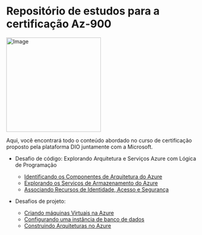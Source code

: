 # Repositório de estudos para a certificação Az-900
<img src="https://github.com/user-attachments/assets/7fa7a5ef-e1fd-4bf2-a010-2b5057f40e29" alt="Image" width="250" aling="center"/>

Aqui, você encontrará todo o conteúdo abordado no curso de certificação proposto pela plataforma DIO juntamente com a Microsoft.
- Desafio de código: Explorando Arquitetura e Serviços Azure com Lógica de Programação
  - [Identificando os Componentes de Arquitetura do Azure](https://github.com/Amandapvln/Az-900_Study/blob/main/desafio-logica-1.md)
  - [Explorando os Serviços de Armazenamento do Azure](https://github.com/Amandapvln/Az-900_Study/blob/main/desafio-logica-2.md)
  - [Associando Recursos de Identidade, Acesso e Segurança](https://github.com/Amandapvln/Az-900_Study/blob/main/desafio-logica-3.md)
    
- Desafios de projeto:
   - [Criando máquinas Virtuais na Azure](https://github.com/Amandapvln/Az-900_Study/blob/main/azure-vm-setup.md)
   - [Configurando uma instância de banco de dados](https://github.com/Amandapvln/Az-900_Study/blob/main/azure-db.md)
   - [Construindo Arquiteturas no Azure](https://github.com/Amandapvln/Az-900_Study/blob/main/azure-architecture.md)
